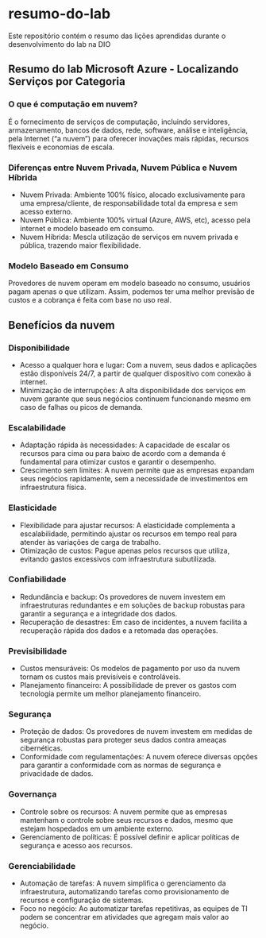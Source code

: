 # resumo-do-lab
Este repositório contém o resumo das lições aprendidas durante o desenvolvimento do lab na DIO

## Resumo do lab Microsoft Azure - Localizando Serviços por Categoria

### O que é computação em nuvem?
É o fornecimento de serviços de computação, incluindo servidores, armazenamento, bancos de dados, rede, software, análise e inteligência, pela Internet (“a nuvem”) para oferecer inovações mais rápidas, recursos flexíveis e economias de escala.

### Diferenças entre Nuvem Privada, Nuvem Pública e Nuvem Híbrida
* Nuvem Privada: Ambiente 100% físico, alocado exclusivamente para uma empresa/cliente, de responsabilidade total da empresa e sem acesso externo.
* Nuvem Pública: Ambiente 100% virtual (Azure, AWS, etc), acesso pela internet e modelo baseado em consumo.
* Nuvem Híbrida: Mescla utilização de serviços em nuvem privada e pública, trazendo maior flexibilidade.

### Modelo Baseado em Consumo
Provedores de nuvem operam em modelo baseado no consumo, usuários pagam apenas o que utilizam. Assim, podemos ter uma melhor previsão de custos e a cobrança é feita com base no uso real.

## Benefícios da nuvem

### Disponibilidade
* Acesso a qualquer hora e lugar: Com a nuvem, seus dados e aplicações estão disponíveis 24/7, a partir de qualquer dispositivo com conexão à internet.
* Minimização de interrupções: A alta disponibilidade dos serviços em nuvem garante que seus negócios continuem funcionando mesmo em caso de falhas ou picos de demanda.

### Escalabilidade
* Adaptação rápida às necessidades: A capacidade de escalar os recursos para cima ou para baixo de acordo com a demanda é fundamental para otimizar custos e garantir o desempenho.
* Crescimento sem limites: A nuvem permite que as empresas expandam seus negócios rapidamente, sem a necessidade de investimentos em infraestrutura física.

### Elasticidade
* Flexibilidade para ajustar recursos: A elasticidade complementa a escalabilidade, permitindo ajustar os recursos em tempo real para atender às variações de carga de trabalho.
* Otimização de custos: Pague apenas pelos recursos que utiliza, evitando gastos excessivos com infraestrutura subutilizada.

### Confiabilidade
* Redundância e backup: Os provedores de nuvem investem em infraestruturas redundantes e em soluções de backup robustas para garantir a segurança e a integridade dos dados.
* Recuperação de desastres: Em caso de incidentes, a nuvem facilita a recuperação rápida dos dados e a retomada das operações.

### Previsibilidade
* Custos mensuráveis: Os modelos de pagamento por uso da nuvem tornam os custos mais previsíveis e controláveis.
* Planejamento financeiro: A possibilidade de prever os gastos com tecnologia permite um melhor planejamento financeiro.

### Segurança
* Proteção de dados: Os provedores de nuvem investem em medidas de segurança robustas para proteger seus dados contra ameaças cibernéticas.
* Conformidade com regulamentações: A nuvem oferece diversas opções para garantir a conformidade com as normas de segurança e privacidade de dados.

### Governança
* Controle sobre os recursos: A nuvem permite que as empresas mantenham o controle sobre seus recursos e dados, mesmo que estejam hospedados em um ambiente externo.
* Gerenciamento de políticas: É possível definir e aplicar políticas de segurança e acesso aos recursos.
  
### Gerenciabilidade
* Automação de tarefas: A nuvem simplifica o gerenciamento da infraestrutura, automatizando tarefas como provisionamento de recursos e configuração de sistemas.
* Foco no negócio: Ao automatizar tarefas repetitivas, as equipes de TI podem se concentrar em atividades que agregam mais valor ao negócio.
